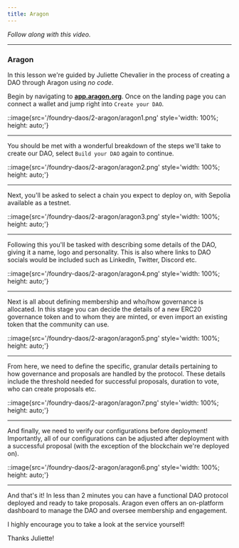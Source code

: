 ```yaml
---
title: Aragon
---
```


_Follow along with this video._

---

### Aragon

In this lesson we're guided by Juliette Chevalier in the process of creating a DAO through Aragon using _no code_.

Begin by navigating to [**app.aragon.org**](https://app.aragon.org/). Once on the landing page you can connect a wallet and jump right into `Create your DAO`.

::image{src='/foundry-daos/2-aragon/aragon1.png' style='width: 100%; height: auto;'}

---

You should be met with a wonderful breakdown of the steps we'll take to create our DAO, select `Build your DAO` again to continue.

::image{src='/foundry-daos/2-aragon/aragon2.png' style='width: 100%; height: auto;'}

---

Next, you'll be asked to select a chain you expect to deploy on, with Sepolia available as a testnet.

::image{src='/foundry-daos/2-aragon/aragon3.png' style='width: 100%; height: auto;'}

---

Following this you'll be tasked with describing some details of the DAO, giving it a name, logo and personality. This is also where links to DAO socials would be included such as LinkedIn, Twitter, Discord etc.

::image{src='/foundry-daos/2-aragon/aragon4.png' style='width: 100%; height: auto;'}

---

Next is all about defining membership and who/how governance is allocated. In this stage you can decide the details of a new ERC20 governance token and to whom they are minted, or even import an existing token that the community can use.

::image{src='/foundry-daos/2-aragon/aragon5.png' style='width: 100%; height: auto;'}

---

From here, we need to define the specific, granular details pertaining to how governance and proposals are handled by the protocol. These details include the threshold needed for successful proposals, duration to vote, who can create proposals etc.

::image{src='/foundry-daos/2-aragon/aragon7.png' style='width: 100%; height: auto;'}

---

And finally, we need to verify our configurations before deployment! Importantly, all of our configurations can be adjusted after deployment with a successful proposal (with the exception of the blockchain we're deployed on).

::image{src='/foundry-daos/2-aragon/aragon6.png' style='width: 100%; height: auto;'}

---

And that's it! In less than 2 minutes you can have a functional DAO protocol deployed and ready to take proposals. Aragon even offers an on-platform dashboard to manage the DAO and oversee membership and engagement.

I highly encourage you to take a look at the service yourself!

Thanks Juliette!
